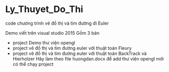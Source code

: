 ﻿# Ly_Thuyet_Do_Thi
code chương trình vẽ đồ thị và tìm đường đi Euler

Demo viết trên visual studio 2015
Gồm 3 bản
+ project Demo thư viện opengl
+ project vẽ đồ thị và tìm đường euler với thuật toán Fleury
+ project vẽ đồ thị và tìm đường euler với thuật toán BackTrack và Hierholzer
Hãy làm theo file huongdan.docx để add thư viện opengl mới có thể chạy project
